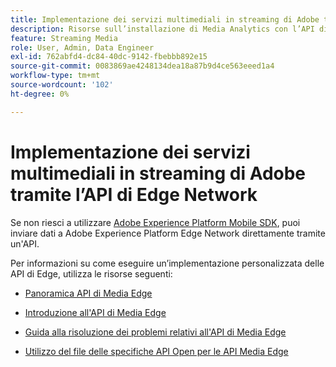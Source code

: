 ```yaml
---
title: Implementazione dei servizi multimediali in streaming di Adobe tramite l’API di Edge Network
description: Risorse sull’installazione di Media Analytics con l’API di Experience Platform Edge.
feature: Streaming Media
role: User, Admin, Data Engineer
exl-id: 762abfd4-dc84-40dc-9142-fbebbb892e15
source-git-commit: 0083869ae4248134dea18a87b9d4ce563eeed1a4
workflow-type: tm+mt
source-wordcount: '102'
ht-degree: 0%

---
```


# Implementazione dei servizi multimediali in streaming di Adobe tramite l’API di Edge Network

Se non riesci a utilizzare [Adobe Experience Platform Mobile SDK](/help/implementation/edge/implementation-edge.md), puoi inviare dati a Adobe Experience Platform Edge Network direttamente tramite un&#39;API.

Per informazioni su come eseguire un’implementazione personalizzata delle API di Edge, utilizza le risorse seguenti:

* [Panoramica API di Media Edge](https://developer.adobe.com/cja-apis/docs/endpoints/media-edge/)

* [Introduzione all&#39;API di Media Edge](https://developer.adobe.com/cja-apis/docs/endpoints/media-edge/getting-started/)

* [Guida alla risoluzione dei problemi relativi all&#39;API di Media Edge](https://developer.adobe.com/cja-apis/docs/endpoints/media-edge/troubleshooting/)

* [Utilizzo del file delle specifiche API Open per le API Media Edge](https://developer.adobe.com/data-collection-apis/docs/api/media-edge/)
